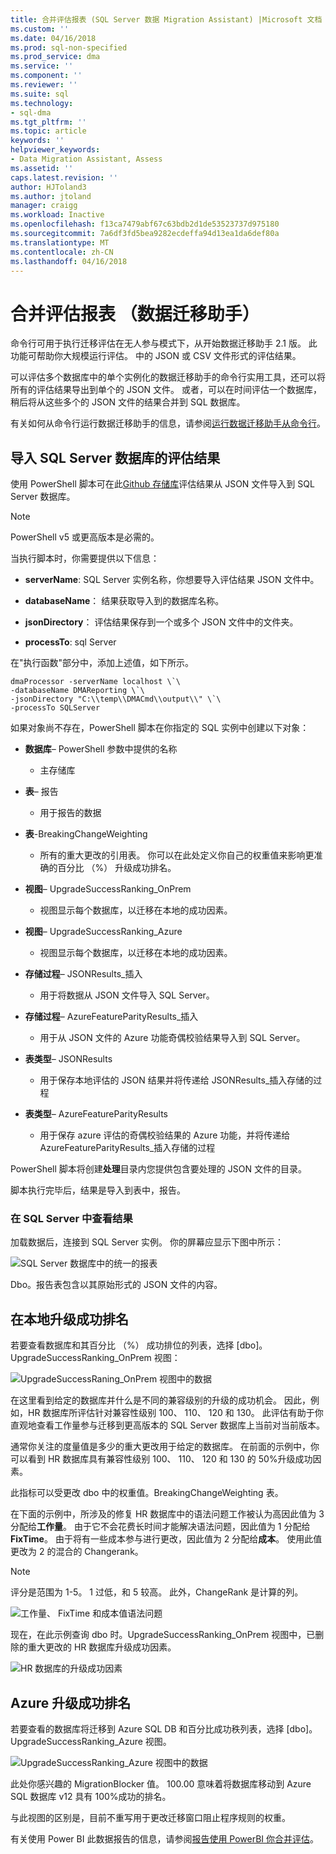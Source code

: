 ```yaml
---
title: 合并评估报表 (SQL Server 数据 Migration Assistant) |Microsoft 文档
ms.custom: ''
ms.date: 04/16/2018
ms.prod: sql-non-specified
ms.prod_service: dma
ms.service: ''
ms.component: ''
ms.reviewer: ''
ms.suite: sql
ms.technology:
- sql-dma
ms.tgt_pltfrm: ''
ms.topic: article
keywords: ''
helpviewer_keywords:
- Data Migration Assistant, Assess
ms.assetid: ''
caps.latest.revision: ''
author: HJToland3
ms.author: jtoland
manager: craigg
ms.workload: Inactive
ms.openlocfilehash: f13ca7479abf67c63bdb2d1de53523737d975180
ms.sourcegitcommit: 7a6df3fd5bea9282ecdeffa94d13ea1da6def80a
ms.translationtype: MT
ms.contentlocale: zh-CN
ms.lasthandoff: 04/16/2018
---
```

# <a name="consolidate-assessment-reports-data-migration-assistant"></a>合并评估报表 （数据迁移助手）

命令行可用于执行迁移评估在无人参与模式下，从开始数据迁移助手 2.1 版。 此功能可帮助你大规模运行评估。 中的 JSON 或 CSV 文件形式的评估结果。

可以评估多个数据库中的单个实例化的数据迁移助手的命令行实用工具，还可以将所有的评估结果导出到单个的 JSON 文件。 或者，可以在时间评估一个数据库，稍后将从这些多个的 JSON 文件的结果合并到 SQL 数据库。

有关如何从命令行运行数据迁移助手的信息，请参阅[运行数据迁移助手从命令行](../dma/dma-commandline.md)。 


## <a name="import-assessment-results-into-a-sql-server-database"></a>导入 SQL Server 数据库的评估结果

使用 PowerShell 脚本可在此[Github 存储库](https://github.com/Microsoft/sql-server-samples/tree/master/samples/features/data-migration-assistant)评估结果从 JSON 文件导入到 SQL Server 数据库。

> [!NOTE]
> PowerShell v5 或更高版本是必需的。

当执行脚本时，你需要提供以下信息： 

- **serverName**: SQL Server 实例名称，你想要导入评估结果 JSON 文件中。

- **databaseName**： 结果获取导入到的数据库名称。

- **jsonDirectory**： 评估结果保存到一个或多个 JSON 文件中的文件夹。

- **processTo**: sql Server

在"执行函数"部分中，添加上述值，如下所示。

```
dmaProcessor -serverName localhost \`\
-databaseName DMAReporting \`\
-jsonDirectory "C:\\temp\\DMACmd\\output\\" \`\
-processTo SQLServer
```

如果对象尚不存在，PowerShell 脚本在你指定的 SQL 实例中创建以下对象：

- **数据库**– PowerShell 参数中提供的名称

  - 主存储库

- **表**– 报告

  - 用于报告的数据

- **表**-BreakingChangeWeighting

  - 所有的重大更改的引用表。 你可以在此处定义你自己的权重值来影响更准确的百分比 （%） 升级成功排名。

- **视图**– UpgradeSuccessRanking\_OnPrem

  - 视图显示每个数据库，以迁移在本地的成功因素。

- **视图**– UpgradeSuccessRanking\_Azure

  - 视图显示每个数据库，以迁移在本地的成功因素。

- **存储过程**– JSONResults\_插入

  - 用于将数据从 JSON 文件导入 SQL Server。

- **存储过程**– AzureFeatureParityResults\_插入

  - 用于从 JSON 文件的 Azure 功能奇偶校验结果导入到 SQL Server。

- **表类型**– JSONResults

  - 用于保存本地评估的 JSON 结果并将传递给 JSONResults\_插入存储的过程

- **表类型**– AzureFeatureParityResults

  - 用于保存 azure 评估的奇偶校验结果的 Azure 功能，并将传递给 AzureFeatureParityResults\_插入存储的过程

PowerShell 脚本将创建**处理**目录内您提供包含要处理的 JSON 文件的目录。

脚本执行完毕后，结果是导入到表中，报告。

### <a name="viewing-the-results-in-sql-server"></a>在 SQL Server 中查看结果

加载数据后，连接到 SQL Server 实例。 你的屏幕应显示下图中所示：

![SQL Server 数据库中的统一的报表](../dma/media/DMAReportingDatabase.png)

Dbo。报告表包含以其原始形式的 JSON 文件的内容。

## <a name="on-premises-upgrade-success-ranking"></a>在本地升级成功排名

若要查看数据库和其百分比 （%） 成功排位的列表，选择 [dbo]。UpgradeSuccessRanking_OnPrem 视图：

![UpgradeSuccessRaning_OnPrem 视图中的数据](../dma/media/UpgradeSuccessRankingView.png)

在这里看到给定的数据库并什么是不同的兼容级别的升级的成功机会。 因此，例如，HR 数据库所评估针对兼容性级别 100、 110、 120 和 130。 此评估有助于你直观地查看工作量参与迁移到更高版本的 SQL Server 数据库上当前对当前版本。

通常你关注的度量值是多少的重大更改用于给定的数据库。 在前面的示例中，你可以看到 HR 数据库具有兼容性级别 100、 110、 120 和 130 的 50%升级成功因素。

此指标可以受更改 dbo 中的权重值。BreakingChangeWeighting 表。

在下面的示例中，所涉及的修复 HR 数据库中的语法问题工作被认为高因此值为 3 分配给**工作量**。 由于它不会花费长时间才能解决语法问题，因此值为 1 分配给**FixTime**。 由于将有一些成本参与进行更改，因此值为 2 分配给**成本**。 使用此值更改为 2 的混合的 Changerank。

> [!NOTE]
> 评分是范围为 1-5。  1 过低，和 5 较高。 此外，ChangeRank 是计算的列。

![工作量、 FixTime 和成本值语法问题](../dma/media/SyntaxIssueEffort.png)

现在，在此示例查询 dbo 时。UpgradeSuccessRanking_OnPrem 视图中，已删除的重大更改的 HR 数据库升级成功因素。

![HR 数据库的升级成功因素](../dma/media/UpgradeSuccessFactor_HR.png)

## <a name="azure-upgrade-success-ranking"></a>Azure 升级成功排名

若要查看的数据库将迁移到 Azure SQL DB 和百分比成功秩列表，选择 [dbo]。UpgradeSuccessRanking_Azure 视图。

![UpgradeSuccessRanking_Azure 视图中的数据](../dma/media/UpgradeSuccessRankingView_Azure.png)

此处你感兴趣的 MigrationBlocker 值。 100.00 意味着将数据库移动到 Azure SQL 数据库 v12 具有 100%成功的排名。

与此视图的区别是，目前不重写用于更改迁移窗口阻止程序规则的权重。

有关使用 Power BI 此数据报告的信息，请参阅[报告使用 PowerBI 你合并评估](../dma/dma-powerbiassesreport.md)。
